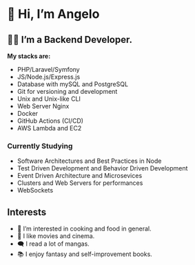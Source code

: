 # 👋 **Hi, I’m Angelo**

## 👨‍💻 I’m a Backend Developer.
**My stacks are:**
* PHP/Laravel/Symfony 
* JS/Node.js/Express.js
* Database with mySQL and PostgreSQL
* Git for versioning and development
* Unix and Unix-like CLI
* Web Server Nginx
* Docker
* GitHub Actions (CI/CD)
* AWS Lambda and EC2

### Currently Studying
* Software Architectures and Best Practices in Node
* Test Driven Development and Behavior Driven Development
* Event Driven Architecture and Microsevices
* Clusters and Web Servers for performances
* WebSockets

## Interests
* 🥘 I’m interested in cooking and food in general.
* 🎥 I like movies and cinema.
* 🗨 I read a lot of mangas.
* 📚 I enjoy fantasy and self-improvement books.

<!---
AngeloAdd/AngeloAdd is a ✨ special ✨ repository because its `README.md` (this file) appears on your GitHub profile.
You can click the Preview link to take a look at your changes.
--->

